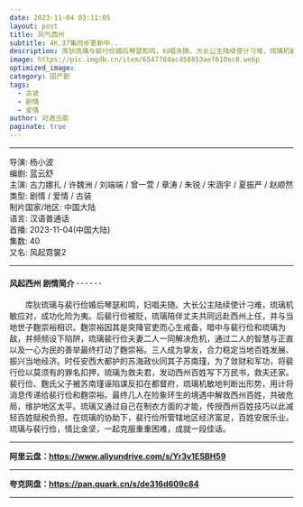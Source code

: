 ```yaml
---
date: 2023-11-04 03:11:05
layout: post
title: 风气西州
subtitle: 4K.37集同步更新中..
description: 库狄琉璃与裴行俭婚后琴瑟和鸣，妇唱夫随。大长公主陆续使计刁难，琉璃机敏应对，成功化险为夷。后裴行俭被贬，琉璃陪伴丈夫共同远赴西州上任，并与当地世子麴崇裕相识...
image: https://pic.imgdb.cn/item/6547784ac458853aef610ac8.webp
optimized_image: 
category: 国产剧
tags:
  - 古装
  - 剧情
  - 爱情
author: 对酒当歌
paginate: true
---
```


---

导演: 杨小波  
编剧: 蓝云舒  
主演: 古力娜扎 / 许魏洲 / 刘端端 / 曾一萱 / 章涛 / 朱锐 / 宋涵宇 / 夏振严 / 赵顺然  
类型: 剧情 / 爱情 / 古装  
制片国家/地区: 中国大陆  
语言: 汉语普通话  
首播: 2023-11-04(中国大陆)  
集数: 40  
又名: 风起霓裳2  

---

#### 风起西州 剧情简介 · · · · · ·

　　库狄琉璃与裴行俭婚后琴瑟和鸣，妇唱夫随。大长公主陆续使计刁难，琉璃机敏应对，成功化险为夷。后裴行俭被贬，琉璃陪伴丈夫共同远赴西州上任，并与当地世子麴崇裕相识。麴崇裕因其是突降官吏而心生戒备，暗中与裴行俭和琉璃为敌，并频频设下陷阱，琉璃裴行俭夫妻二人一同解决危机，通过二人的智慧与正直以及一心为民的善举最终打动了麴崇裕。三人成为挚友，合力稳定当地百姓发展、振兴当地经济。时任安西大都护的苏海政伙同其子苏南瑾，为了敛财和军功，将裴行俭以莫须有的罪名扣押，琉璃为救夫君，发动西州百姓写下万民书，救夫还家。裴行俭、麴氏父子被苏南瑾诬陷谋反扣在都督府，琉璃机敏地判断出形势，用计将消息传递给裴行俭和麴崇裕。最终几人在险象环生的境遇中解救西州百姓，共破危局，维护地区太平。琉璃又通过自己在制衣方面的才能，传授西州百姓技巧以此减轻百姓赋税负担。在琉璃的协助下，裴行俭所管辖地区经济富足，百姓安居乐业。琉璃与裴行俭，情比金坚，一起克服重重困难，成就一段佳话。

---

**阿里云盘：<https://www.aliyundrive.com/s/Yr3v1ESBH59>**

---

**夸克网盘：<https://pan.quark.cn/s/de316d609c84>**

---
